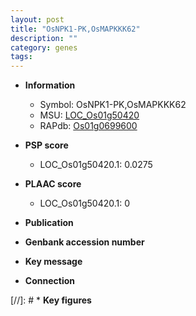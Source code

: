 ```yaml
---
layout: post
title: "OsNPK1-PK,OsMAPKKK62"
description: ""
category: genes
tags: 
---
```


* **Information**  
    + Symbol: OsNPK1-PK,OsMAPKKK62  
    + MSU: [LOC_Os01g50420](http://rice.plantbiology.msu.edu/cgi-bin/ORF_infopage.cgi?orf=LOC_Os01g50420)  
    + RAPdb: [Os01g0699600](http://rapdb.dna.affrc.go.jp/viewer/gbrowse_details/irgsp1?name=Os01g0699600)  

* **PSP score**  
    + LOC_Os01g50420.1: 0.0275 

* **PLAAC score**  
    + LOC_Os01g50420.1: 0 

* **Publication**  

* **Genbank accession number**  

* **Key message**  

* **Connection**  

[//]: # * **Key figures**  


